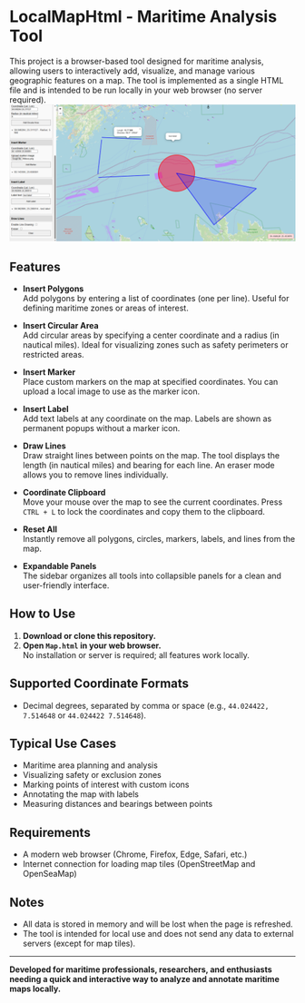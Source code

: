# LocalMapHtml - Maritime Analysis Tool

This project is a browser-based tool designed for maritime analysis, allowing users to interactively add, visualize, and manage various geographic features on a map. The tool is implemented as a single HTML file and is intended to be run locally in your web browser (no server required).
![Demo Screenshot](DEMO.png)
## Features

- **Insert Polygons**  
  Add polygons by entering a list of coordinates (one per line). Useful for defining maritime zones or areas of interest.

- **Insert Circular Area**  
  Add circular areas by specifying a center coordinate and a radius (in nautical miles). Ideal for visualizing zones such as safety perimeters or restricted areas.

- **Insert Marker**  
  Place custom markers on the map at specified coordinates. You can upload a local image to use as the marker icon.

- **Insert Label**  
  Add text labels at any coordinate on the map. Labels are shown as permanent popups without a marker icon.

- **Draw Lines**  
  Draw straight lines between points on the map. The tool displays the length (in nautical miles) and bearing for each line. An eraser mode allows you to remove lines individually.

- **Coordinate Clipboard**  
  Move your mouse over the map to see the current coordinates. Press `CTRL + L` to lock the coordinates and copy them to the clipboard.

- **Reset All**  
  Instantly remove all polygons, circles, markers, labels, and lines from the map.

- **Expandable Panels**  
  The sidebar organizes all tools into collapsible panels for a clean and user-friendly interface.

## How to Use

1. **Download or clone this repository.**
2. **Open `Map.html` in your web browser.**  
   No installation or server is required; all features work locally.

## Supported Coordinate Formats

- Decimal degrees, separated by comma or space (e.g., `44.024422, 7.514648` or `44.024422 7.514648`).

## Typical Use Cases

- Maritime area planning and analysis
- Visualizing safety or exclusion zones
- Marking points of interest with custom icons
- Annotating the map with labels
- Measuring distances and bearings between points

## Requirements

- A modern web browser (Chrome, Firefox, Edge, Safari, etc.)
- Internet connection for loading map tiles (OpenStreetMap and OpenSeaMap)

## Notes

- All data is stored in memory and will be lost when the page is refreshed.
- The tool is intended for local use and does not send any data to external servers (except for map tiles).

---

**Developed for maritime professionals, researchers, and enthusiasts needing a quick and interactive way to analyze and annotate maritime maps locally.**